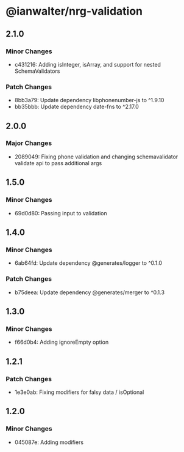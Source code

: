 # @ianwalter/nrg-validation

## 2.1.0

### Minor Changes

- c431216: Adding isInteger, isArray, and support for nested SchemaValidators

### Patch Changes

- 8bb3a79: Update dependency libphonenumber-js to ^1.9.10
- bb35bbb: Update dependency date-fns to ^2.17.0

## 2.0.0

### Major Changes

- 2089049: Fixing phone validation and changing schemavalidator validate api to pass additional args

## 1.5.0

### Minor Changes

- 69d0d80: Passing input to validation

## 1.4.0

### Minor Changes

- 6ab64fd: Update dependency @generates/logger to ^0.1.0

### Patch Changes

- b75deea: Update dependency @generates/merger to ^0.1.3

## 1.3.0

### Minor Changes

- f66d0b4: Adding ignoreEmpty option

## 1.2.1

### Patch Changes

- 1e3e0ab: Fixing modifiers for falsy data / isOptional

## 1.2.0

### Minor Changes

- 045087e: Adding modifiers
